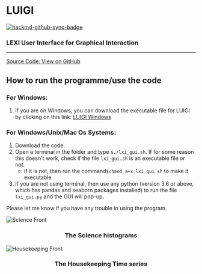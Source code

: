 # LUIGI

[![hackmd-github-sync-badge](https://hackmd.io/LXNytytAQiKvtGFUXNRiUw/badge)](https://hackmd.io/LXNytytAQiKvtGFUXNRiUw)

### LEXI User Interface for Graphical Interaction
---
[Source Code: View on GitHub](https://github.com/qudsiramiz/LUIGI)

## How to run the programme/use the code

### For Windows:
1. If you are on Windows, you can download the executable file for LUIGI by clicking on this link: [LUIGI Windows](https://drive.google.com/drive/folders/1LIOiDWf1iVsBD70_NCvknc1s4m35v0A-?usp=sharing)

### For Windows/Unix/Mac Os Systems:
1. Download the code.
2. Open a terminal in the folder and type `$./lxi_gui.sh`. If for some reason this doesn't work, check if the file `lxi_gui.sh` is an executable file or not.
    * if it is not, then run the command`$chmod a+x lxi_gui.sh` to make it executable    
4. If you are not using terminal, then use any python (version 3.6 or above, which has pandas and seaborn packages installed) to run the file `lxi_gui.py` and the GUI will pop-up.

Please let me know if you have any trouble in using the program.

![Science Front](https://drive.google.com/uc?export=view&id=1VFafFmAaAu8Mw0J6nU7ESeE7bcFPSg1u)
### <center>The Science histograms</center>

![Housekeeping Front](https://drive.google.com/uc?export=view&id=1mz2tq4QXq6cpneEWdwmCd_uoXQ4k9xOH)
### <center>The Housekeeping Time series</center>
